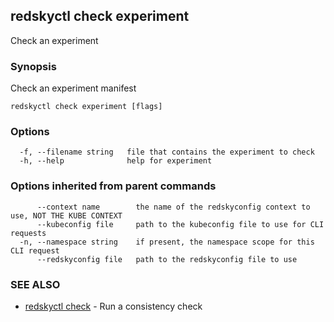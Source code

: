 ## redskyctl check experiment

Check an experiment

### Synopsis

Check an experiment manifest

```
redskyctl check experiment [flags]
```

### Options

```
  -f, --filename string   file that contains the experiment to check
  -h, --help              help for experiment
```

### Options inherited from parent commands

```
      --context name        the name of the redskyconfig context to use, NOT THE KUBE CONTEXT
      --kubeconfig file     path to the kubeconfig file to use for CLI requests
  -n, --namespace string    if present, the namespace scope for this CLI request
      --redskyconfig file   path to the redskyconfig file to use
```

### SEE ALSO

* [redskyctl check](redskyctl_check.md)	 - Run a consistency check

